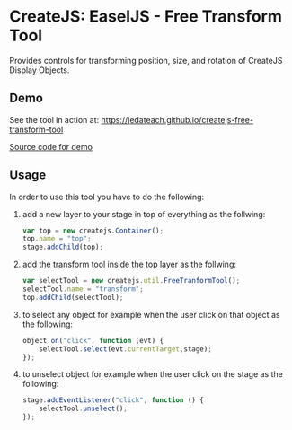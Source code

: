 # CreateJS: EaselJS - Free Transform Tool

Provides controls for transforming position, size, and rotation of CreateJS Display Objects.

## Demo

See the tool in action at: https://jedateach.github.io/createjs-free-transform-tool

[Source code for demo](demo/demo.js)

## Usage

In order to use this tool you have to do the following:

1. add a new layer to your stage in top of everything as the follwing:

    ```js
    var top = new createjs.Container();
    top.name = "top";
    stage.addChild(top);
    ```

2. add the transform tool inside the top layer as the follwing:

    ```js
    var selectTool = new createjs.util.FreeTranformTool();
    selectTool.name = "transform";
    top.addChild(selectTool);
    ```

3. to select any object for example when the user click on that object as the following:

    ```js
    object.on("click", function (evt) {
        selectTool.select(evt.currentTarget,stage);
    });
    ```

4. to unselect object  for example when the user click on the stage as the following:

    ```js
    stage.addEventListener("click", function () {
        selectTool.unselect();
    });
    ```
